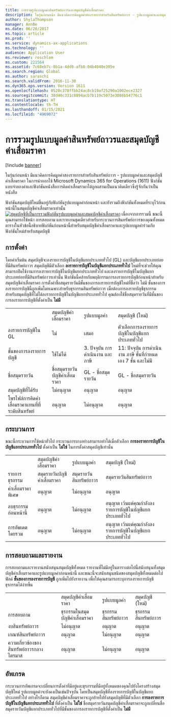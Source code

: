```yaml
---
title: การรวมรูปแบบมูลค่าสินทรัพย์ถาวรและสมุดบัญชีค่าเสื่อมราคา
description: ในรุ่นก่อนหน้า มีแนวคิดการคิดมูลค่าสองรายการสำหรับสินทรัพย์ถาวร - รูปแบบมูลค่าและสมุดบัญชีค่าเสื่อมราคา ในการนำออกใช้ Microsoft Dynamics 365 for Operations (1611) ฟังก์ชันแบบจำลองค่าและฟังก์ชันหนังสือการคิดค่าเสื่อมราคาได้ถูกผสานเป็นแนวคิดเดียวซึ่งรู้จักกันว่าเป็นหนังสือ
author: ShylaThompson
manager: AnnBe
ms.date: 06/20/2017
ms.topic: article
ms.prod: ''
ms.service: dynamics-ax-applications
ms.technology: ''
audience: Application User
ms.reviewer: roschlom
ms.custom: 221564
ms.assetid: 7c68eb7c-8b1a-4dd9-afb8-04b4040e305e
ms.search.region: Global
ms.author: saraschi
ms.search.validFrom: 2016-11-30
ms.dyn365.ops.version: Version 1611
ms.openlocfilehash: 0528c378ffbb24ac8cb19af25290a1002ece2327
ms.sourcegitcommit: 38d40c331c8894acb7b119c5073e3088b54776c1
ms.translationtype: HT
ms.contentlocale: th-TH
ms.lasthandoff: 01/15/2021
ms.locfileid: "4969072"
---
```

# <a name="fixed-asset-value-model-and-depreciation-book-merge"></a>การรวมรูปแบบมูลค่าสินทรัพย์ถาวรและสมุดบัญชีค่าเสื่อมราคา

[!include [banner](../includes/banner.md)]

ในรุ่นก่อนหน้า มีแนวคิดการคิดมูลค่าสองรายการสำหรับสินทรัพย์ถาวร - รูปแบบมูลค่าและสมุดบัญชีค่าเสื่อมราคา ในการนำออกใช้ Microsoft Dynamics 365 for Operations (1611) ฟังก์ชันแบบจำลองค่าและฟังก์ชันหนังสือการคิดค่าเสื่อมราคาได้ถูกผสานเป็นแนวคิดเดียวซึ่งรู้จักกันว่าเป็นหนังสือ

ฟังก์ชันสมุดบัญชีใหม่ขึ้นอยู่กับฟังก์ชันรูปแบบมูลค่าก่อนหน้า และยังรวมถึงฟังก์ชันทั้งหมดที่ระบุไว้ก่อนหน้านี้ในสมุดบัญชีค่าเสื่อมราคาเท่านั้น [![สมุดบัญชีที่เป็นการรวมฟังก์ชันรูปแบบมูลค่าและสมุดบัญชีค่าเสื่อมราคา](./media/fixed-assets.png)](./media/fixed-assets.png) เนื่องจากการรวมนี้ ขณะนี้คุณสามารถใช้หน้า การสอบถาม และรายงานชุดเดียวสำหรับกระบวนการสินทรัพย์ถาวรของคุณทั้งหมด ตารางในหัวข้อนี้อธิบายฟังก์ชันก่อนหน้านี้สำหรับสมุดบัญชีค่าเสื่อมราคาและรูปแบบมูลค่าร่วมกับฟังก์ชันใหม่สำหรับสมุดบัญชี

## <a name="setup"></a>การตั้งค่า
โดยค่าเริ่มต้น สมุดบัญชีจะลงรายการบัญชีในบัญชีแยกประเภททั่วไป (GL) และบัญชีแยกประเภทย่อยที่มีสินทรัพย์ถาวร สมุดบัญชีมีตัวเลือก **ลงรายการบัญชีในบัญชีแยกประเภททั่วไป** ใหม่ที่จะช่วยให้คุณสามารถปิดใช้งานการลงรายการบัญชีในบัญชีแยกประเภททั่วไป และลงรายการบัญชีในบัญชีแยกประเภทย่อยที่มีสินทรัพย์ถาวรเท่านั้น ฟังก์ชันนี้คล้ายกับพฤติกรรมการลงรายการบัญชีก่อนหน้าสำหรับสมุดบัญชีค่าเสื่อมราคา การตั้งค่าชื่อสมุดรายวันมีชั้นของการลงรายการบัญชีใหม่ที่ชื่อว่า ไม่มี ชั้นของการลงรายการบัญชีนี้ถูกเพิ่มโดยเฉพาะสำหรับธุรกรรมสินทรัพย์ถาวร เมื่อต้องการลงรายบัญชีธุรกรรมสำหรับสมุดบัญชีที่ไม่ได้ลงรายการบัญชีในบัญชีแยกประเภททั่วไป คุณต้องใช้ชื่อสมุดรายวันที่มีชั้นของการลงรายการบัญชีที่ตั้งค่าเป็น **ไม่มี**

|                                                  |                                 |                                 |                                                         |
|--------------------------------------------------|---------------------------------|---------------------------------|---------------------------------------------------------|
|                                                  | สมุดบัญชีค่าเสื่อมราคา               | รูปแบบมูลค่า                     | สมุดบัญชี (ใหม่)                                              |
| ลงรายการบัญชีใน GL                                   | ไม่                           | เสมอ                          | ตัวเลือกการลงรายการบัญชีในบัญชีแยกประเภททั่วไป                                |
| ชั้นของการลงรายการบัญชี                                   | ใช้ไม่ได้                  | 3. ปัจจุบัน การดำเนินงาน และภาษี | 11: ปัจจุบัน การดำเนินงาน ภาษี ชั้นที่กำหนดเอง 7 ชั้น และไม่มี |
| ชื่อสมุดรายวัน                                    | ชื่อสมุดรายวันบัญชีค่าเสื่อมราคา | GL - ชื่อสมุดรายวัน              | GL - ชื่อสมุดรายวัน                                      |
| สมุดบัญชีที่ได้รับ                                    | ไม่อนุญาต                     | อนุญาต                         | อนุญาต                                                 |
| โพรไฟล์การคิดค่าเสื่อมราคาแทนที่ที่ระดับสินทรัพย์ | อนุญาต                         | ไม่อนุญาต                     | อนุญาต                                                 |

## <a name="processes"></a>กระบวนการ
ขณะนี้กระบวนการใช้หน้าทั่วไป กระบวนการบางอย่างสามารถทำได้เมื่อตัวเลือก **การลงรายการบัญชีในบัญชีแยกประเภททั่วไป** ตั้งค่าเป็น **ไม่ใช่** ในการตั้งค่าสมุดบัญชีเท่านั้น

|                                |                           |                     |                                          |
|--------------------------------|---------------------------|---------------------|------------------------------------------|
|                                | สมุดบัญชีค่าเสื่อมราคา         | รูปแบบมูลค่า         | สมุดบัญชี (ใหม่)                               |
| รายการธุรกรรม              | สมุดรายวันบัญชีค่าเสื่อมราคา | สมุดรายวันสินทรัพย์ถาวร | สมุดรายวันสินทรัพย์ถาวร                      |
| ค่าเสื่อมราคาพิเศษ             | อนุญาต                   | ไม่อนุญาต         | อนุญาต                                  |
| ลบธุรกรรมก่อนหน้านี้ | อนุญาต                   | ไม่อนุญาต         | อนุญาต เว้นแต่คุณกำลังลงรายการบัญชีในบัญชีแยกประเภททั่วไป |
| การอัพเดตโดยรวม                    | อนุญาต                   | ไม่อนุญาต         | อนุญาต เว้นแต่คุณกำลังลงรายการบัญชีในบัญชีแยกประเภททั่วไป |

## <a name="inquiries-and-reports"></a>การสอบถามและรายงาน
การสอบถามและรายงานสนับสนุนสมุดบัญชีทั้งหมด รายงานที่ไม่มีอยู่ในตารางต่อไปนี้สนับสนุนทั้งสมุดบัญชีค่าเสื่อมราคาและรูปแบบมูลค่าก่อนหน้านี้ และขณะนี้จะสนับสนุนชนิดของสมุดบัญชีทั้งหมดต่อไป ฟิลด์ **ชั้นของการลงรายการบัญชี** ถูกเพิ่มไปยังรายงาน เพื่อให้คุณสามารถระบุการลงรายการบัญชีธุรกรรมได้ง่ายขึ้น

|                                       |                                |                          |                          |
|---------------------------------------|--------------------------------|--------------------------|--------------------------|
|                                       | สมุดบัญชีค่าเสื่อมราคา              | รูปแบบมูลค่า              | สมุดบัญชี (ใหม่)               |
| การสอบถาม                             | ธุรกรรมในสมุดบัญชีค่าเสื่อมราคา | ธุรกรรมสินทรัพย์ถาวร | ธุรกรรมสินทรัพย์ถาวร |
| งบสินทรัพย์ถาวร                 | ไม่อนุญาต                    | อนุญาต                  | อนุญาต                  |
| เกณฑ์สินทรัพย์ถาวร                     | อนุญาต                        | ไม่อนุญาต              | อนุญาต                  |
| ความเกี่ยวข้องของสินทรัพย์ถาวรกลางไตรมาส | อนุญาต                        | ไม่อนุญาต              | อนุญาต                  |

## <a name="upgrade"></a>อัพเกรด
กระบวนการอัพเกรดจะเปลี่ยนการตั้งค่าที่มีอยู่และธุรกรรมที่มีอยู่ทั้งหมดของคุณไปยังโครงสร้างสมุดบัญชีใหม่ รูปแบบมูลค่าจะยังคงเป็นเช่นปัจจุบัน โดยเป็นสมุดบัญชีที่ลงรายการบัญชีในบัญชีแยกประเภททั่วไป อย่างไรก็ตาม สมุดบัญชีค่าเสื่อมราคาจะถูกย้ายไปยังสมุดบัญชีที่มีตัวเลือก **การลงรายการบัญชีในบัญชีแยกประเภททั่วไป** ที่ตั้งค่าเป็น **ไม่ใช่** ชื่อสมุดรายวันสมุดบัญชีค่าเสื่อมราคาจะถูกเปลี่ยนชื่อสมุดรายวันบัญชีแยกประเภททั่วไปที่มีชั้นของการลงรายการบัญชีที่ตั้งค่าเป็น **ไม่มี**



